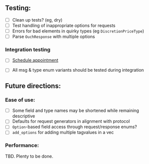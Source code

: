 
## Testing:
- [ ] Clean up tests? (eg, dry)
- [ ] Test handling of inappropriate options for requests
- [ ] Errors for bad elements in quirky types (eg `DiscretionPriceType`)
- [ ] Parse `OuchResponse` with multiple options

### Integration testing
- [ ] [Schedule appointment](https://www.nasdaqtrader.com/Trader.aspx?id=TestingFacility)
- [ ] All msg & type enum variants should be tested during integration


## Future directions:
### Ease of use:
- [ ] Some field and type names may be shortened while remaining descriptive
- [ ] Defaults for request generators in alignment with protocol
- [ ] `Option`-based field access through request/response enums?
- [ ] `add_options` for adding multiple tagvalues in a vec

### Performance:
TBD. Plenty to be done.

